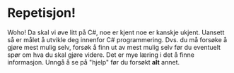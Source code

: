 # Repetisjon!

Woho! Da skal vi øve litt på C#, noe er kjent noe er kanskje ukjent. Uansett så er målet å utvikle deg innenfor C# programmering. Dvs. du må forsøke å gjøre mest mulig selv, forsøk å finn ut av mest mulig selv før du eventuelt spør om hva du skal gjøre videre. Det er mye læring i det å finne informasjon. Unngå å se på "hjelp" før du forsøkt **alt** annet. 